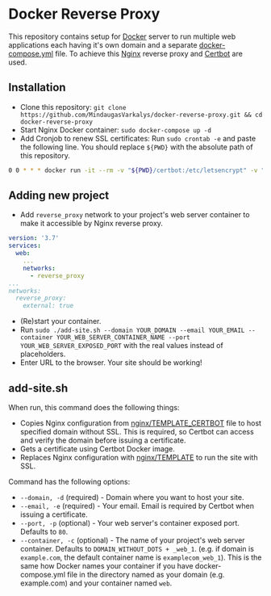 # Docker Reverse Proxy
This repository contains setup for [Docker](https://www.docker.com/) server to run multiple web applications each having it's own domain and a separate [docker-compose.yml](https://docs.docker.com/compose/) file.
To achieve this [Nginx](https://www.nginx.com/) reverse proxy and [Certbot](https://certbot.eff.org/) are used.

## Installation

- Clone this repository: `git clone https://github.com/MindaugasVarkalys/docker-reverse-proxy.git && cd docker-reverse-proxy`
- Start Nginx Docker container: `sudo docker-compose up -d`
- Add Cronjob to renew SSL certificates: Run `sudo crontab -e` and paste the following line. You should replace `${PWD}` with the absolute path of this repository.
```bash
0 0 * * * docker run -it --rm -v "${PWD}/certbot:/etc/letsencrypt" -v "${PWD}/certbot/www:/var/www/certbot" certbot/certbot renew -n
```

## Adding new project

- Add `reverse_proxy` network to your project's web server container to make it accessible by Nginx reverse proxy.
```yaml
version: '3.7'
services:
  web:
    ...
    networks:
      - reverse_proxy
...
networks:
  reverse_proxy:
    external: true
``` 
- (Re)start your container.
- Run `sudo ./add-site.sh --domain YOUR_DOMAIN --email YOUR_EMAIL --container YOUR_WEB_SERVER_CONTAINER_NAME --port YOUR_WEB_SERVER_EXPOSED_PORT` with the real values instead of placeholders.
- Enter URL to the browser. Your site should be working!

## add-site.sh  

When run, this command does the following things:

- Copies Nginx configuration from [nginx/TEMPLATE_CERTBOT](/nginx/TEMPLATE_CERTBOT) file to host specified domain without SSL. This is required, so Certbot can access and verify the domain before issuing a certificate.
- Gets a certificate using Certbot Docker image.
- Replaces Nginx configuration with [nginx/TEMPLATE](/nginx/TEMPLATE) to run the site with SSL.

Command has the following options:
- `--domain, -d` (required) - Domain where you want to host your site.
- `--email, -e` (required) - Your email. Email is required by Certbot when issuing a certificate.
- `--port, -p` (optional) - Your web server's container exposed port. Defaults to `80`.
- `--container, -c` (optional) - The name of your project's web server container. Defaults to `DOMAIN_WITHOUT_DOTS + _web_1`. (e.g. if domain is `example.com`, the default container name is `examplecom_web_1`).
This is the same how Docker names your container if you have docker-compose.yml file in the directory named as your domain (e.g. example.com) and your container named `web`.
  